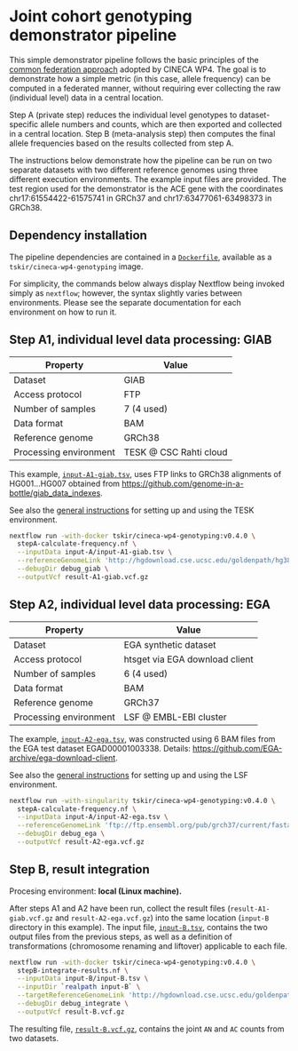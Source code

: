 # Joint cohort genotyping demonstrator pipeline

This simple demonstrator pipeline follows the basic principles of the [common federation approach](../../README.md) adopted by CINECA WP4. The goal is to demonstrate how a simple metric (in this case, allele frequency) can be computed in a federated manner, without requiring ever collecting the raw (individual level) data in a central location.

Step A (private step) reduces the individual level genotypes to dataset-specific allele numbers and counts, which are then exported and collected in a central location. Step B (meta-analysis step) then computes the final allele frequencies based on the results collected from step A.

The instructions below demonstrate how the pipeline can be run on two separate datasets with two different reference genomes using three different execution environments. The example input files are provided. The test region used for the demonstrator is the ACE gene with the coordinates chr17:61554422-61575741 in GRCh37 and chr17:63477061-63498373 in GRCh38.

## Dependency installation

The pipeline dependencies are contained in a [`Dockerfile`](Dockerfile), available as a `tskir/cineca-wp4-genotyping` image.

For simplicity, the commands below always display Nextflow being invoked simply as `nextflow`; however, the syntax slightly varies between environments. Please see the separate documentation for each environment on how to run it.

## Step A1, individual level data processing: GIAB

|Property|Value|
|---|---|
|Dataset|GIAB|
|Access protocol|FTP|
|Number of samples|7 (4 used)|
|Data format|BAM|
|Reference genome|GRCh38|
|Processing environment|TESK @ CSC Rahti cloud|

This example, [`input-A1-giab.tsv`](input-A/input-A1-giab.tsv), uses FTP links to GRCh38 alignments of HG001...HG007 obtained from https://github.com/genome-in-a-bottle/giab_data_indexes.

See also the [general instructions](/4.3-pipelines/environments/tesk.md) for setting up and using the TESK environment.

```bash
nextflow run -with-docker tskir/cineca-wp4-genotyping:v0.4.0 \
  stepA-calculate-frequency.nf \
  --inputData input-A/input-A1-giab.tsv \
  --referenceGenomeLink 'http://hgdownload.cse.ucsc.edu/goldenpath/hg38/chromosomes/chr17.fa.gz' \
  --debugDir debug_giab \
  --outputVcf result-A1-giab.vcf.gz
```

## Step A2, individual level data processing: EGA

|Property|Value|
|---|---|
|Dataset|EGA synthetic dataset|
|Access protocol|htsget via EGA download client|
|Number of samples|6 (4 used)|
|Data format|BAM|
|Reference genome|GRCh37|
|Processing environment|LSF @ EMBL-EBI cluster|

The example, [`input-A2-ega.tsv`](input-A/input-A2-ega.tsv), was constructed using 6 BAM files from the EGA test dataset EGAD00001003338. Details: https://github.com/EGA-archive/ega-download-client.

See also the [general instructions](/4.3-pipelines/environments/lsf.md) for setting up and using the LSF environment.

```bash
nextflow run -with-singularity tskir/cineca-wp4-genotyping:v0.4.0 \
  stepA-calculate-frequency.nf \
  --inputData input-A/input-A2-ega.tsv \
  --referenceGenomeLink 'ftp://ftp.ensembl.org/pub/grch37/current/fasta/homo_sapiens/dna/Homo_sapiens.GRCh37.dna.chromosome.17.fa.gz' \
  --debugDir debug_ega \
  --outputVcf result-A2-ega.vcf.gz
```

## Step B, result integration

Procesing environment: **local (Linux machine).**

After steps A1 and A2 have been run, collect the result files (`result-A1-giab.vcf.gz` and `result-A2-ega.vcf.gz`) into the same location (`input-B` directory in this example). The input file, [`input-B.tsv`](input-B/input-B.tsv), contains the two output files from the previous steps, as well as a definition of transformations (chromosome renaming and liftover) applicable to each file.

```bash
nextflow run -with-docker tskir/cineca-wp4-genotyping:v0.4.0 \
  stepB-integrate-results.nf \
  --inputData input-B/input-B.tsv \
  --inputDir `realpath input-B` \
  --targetReferenceGenomeLink 'http://hgdownload.cse.ucsc.edu/goldenpath/hg38/chromosomes/chr17.fa.gz' \
  --debugDir debug_integrate \
  --outputVcf result-B.vcf.gz
```

The resulting file, [`result-B.vcf.gz`](expected-results/result-B.vcf.gz), contains the joint `AN` and `AC` counts from two datasets.
